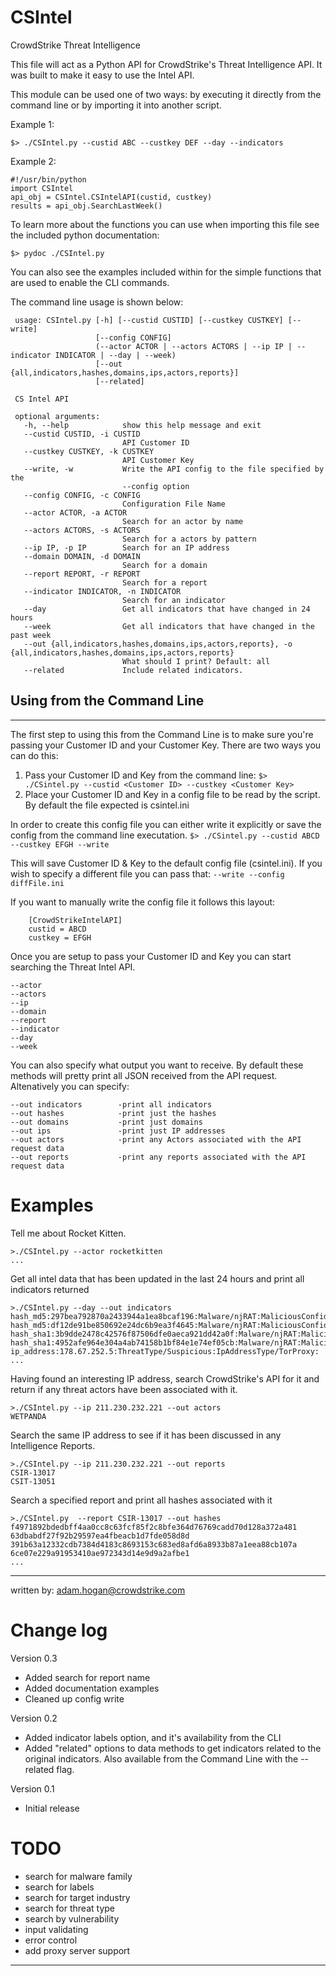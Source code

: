 # CSIntel
CrowdStrike Threat Intelligence 


This file will act as a Python API for CrowdStrike's Threat Intelligence API. It was built to make it
easy to use the Intel API. 

This module can be used one of two ways: by executing it directly from the command line or by importing 
it into another script. 

Example 1: 
    
    $> ./CSIntel.py --custid ABC --custkey DEF --day --indicators

Example 2:

    #!/usr/bin/python
    import CSIntel
    api_obj = CSIntel.CSIntelAPI(custid, custkey)
    results = api_obj.SearchLastWeek()

To learn more about the functions you can use when importing this file see the included python documentation:


    $> pydoc ./CSIntel.py

You can also see the examples included within for the simple functions that are used to enable
the CLI commands.

The command line usage is shown below:

     usage: CSIntel.py [-h] [--custid CUSTID] [--custkey CUSTKEY] [--write]
                       [--config CONFIG]
                       (--actor ACTOR | --actors ACTORS | --ip IP | --indicator INDICATOR | --day | --week)
                       [--out {all,indicators,hashes,domains,ips,actors,reports}]
                       [--related]
     
     CS Intel API
     
     optional arguments:
       -h, --help            show this help message and exit
       --custid CUSTID, -i CUSTID
                             API Customer ID
       --custkey CUSTKEY, -k CUSTKEY
                             API Customer Key
       --write, -w           Write the API config to the file specified by the
                             --config option
       --config CONFIG, -c CONFIG
                             Configuration File Name
       --actor ACTOR, -a ACTOR
                             Search for an actor by name
       --actors ACTORS, -s ACTORS
                             Search for a actors by pattern
       --ip IP, -p IP        Search for an IP address
       --domain DOMAIN, -d DOMAIN
                             Search for a domain
       --report REPORT, -r REPORT
                             Search for a report
       --indicator INDICATOR, -n INDICATOR
                             Search for an indicator
       --day                 Get all indicators that have changed in 24 hours
       --week                Get all indicators that have changed in the past week
       --out {all,indicators,hashes,domains,ips,actors,reports}, -o {all,indicators,hashes,domains,ips,actors,reports}
                             What should I print? Default: all
       --related             Include related indicators.

## Using from the Command Line
-------

The first step to using this from the Command Line is to make sure you're passing your Customer ID
and your Customer Key. There are two ways you can do this:

1. Pass your Customer ID and Key from the command line:
        `$> ./CSintel.py --custid <Customer ID> --custkey <Customer Key>`
2. Place your Customer ID and Key in a config file to be read by the script. By default the file
    expected is csintel.ini

In order to create this config file you can either write it explicitly or save the config from the
    command line executation. 
        `$> ./CSintel.py --custid ABCD --custkey EFGH --write`

This will save Customer ID & Key to the default config file (csintel.ini). If you wish to specify
    a different file you can pass that: `--write --config diffFile.ini`

If you want to manually write the config file it follows this layout:

        [CrowdStrikeIntelAPI]
        custid = ABCD
        custkey = EFGH

Once you are setup to pass your Customer ID and Key you can start searching the Threat Intel API. 

    --actor
    --actors
    --ip
    --domain
    --report
    --indicator
    --day
    --week

You can also specify what output you want to receive. By default these methods will pretty print all
JSON received from the API request. Altenatively you can specify:

    --out indicators        -print all indicators
    --out hashes            -print just the hashes
    --out domains           -print just domains
    --out ips               -print just IP addresses
    --out actors            -print any Actors associated with the API request data
    --out reports           -print any reports associated with the API request data



Examples
==========

Tell me about Rocket Kitten.

    >./CSIntel.py --actor rocketkitten
    ...

Get all intel data that has been updated in the last 24 hours and print all indicators returned
    
    >./CSIntel.py --day --out indicators
    hash_md5:297bea792870a2433944a1ea8bcaf196:Malware/njRAT:MaliciousConfidence/High:
    hash_md5:df12de91be850692e24dc6b9ea3f4645:Malware/njRAT:MaliciousConfidence/High:
    hash_sha1:3b9dde2478c42576f87506dfe0aeca921dd42a0f:Malware/njRAT:MaliciousConfidence/High:
    hash_sha1:4952afe964e304a4ab74158b1bf84e1e74ef05cb:Malware/njRAT:MaliciousConfidence/High:
    ip_address:178.67.252.5:ThreatType/Suspicious:IpAddressType/TorProxy:
    ...

Having found an interesting IP address, search CrowdStrike's API for it and return if any threat
actors have been associated with it.

    >./CSIntel.py --ip 211.230.232.221 --out actors
    WETPANDA

Search the same IP address to see if it has been discussed in any Intelligence Reports.

    >./CSIntel.py --ip 211.230.232.221 --out reports
    CSIR-13017
    CSIT-13051

Search a specified report and print all hashes associated with it

    >./CSIntel.py  --report CSIR-13017 --out hashes
    f4971892bdedbff4aa0cc8c63fcf85f2c8bfe364d76769cadd70d128a372a481
    63dbabdf27f92b29597ea4fbeacb1d7fde058d8d
    391b63a12332cdb7384d4183c8693153c683ed8afd6a8933b87a1eea88cb107a
    6ce07e229a91953410ae972343d14e9d9a2afbe1
    ...

-------------------------------------------------------------------------------------------------------
written by: adam.hogan@crowdstrike.com

Change log
=========

Version 0.3
* Added search for report name
* Added documentation examples
* Cleaned up config write

Version 0.2
* Added indicator labels option, and it's availability from the CLI
* Added "related" options to data methods to get indicators related to the original indicators.
Also available from the Command Line with the --related flag.

Version 0.1
* Initial release


TODO
====


* search for malware family
* search for labels
* search for target industry
* search for threat type
* search by vulnerability
* input validating
* error control
* add proxy server support


-------------------------------------------------------------------------------------------------------
